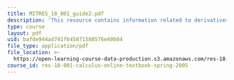 ```yaml
---
title: MITRES_18_001_guide2.pdf
description: 'This resource contains information related to derivatives. '
type: course
layout: pdf
uid: bafde944ad741f645871580576e40604
file_type: application/pdf
file_location: >-
  https://open-learning-course-data-production.s3.amazonaws.com/res-18-001-calculus-online-textbook-spring-2005/bafde944ad741f645871580576e40604_MITRES_18_001_guide2.pdf
course_id: res-18-001-calculus-online-textbook-spring-2005
---
```

